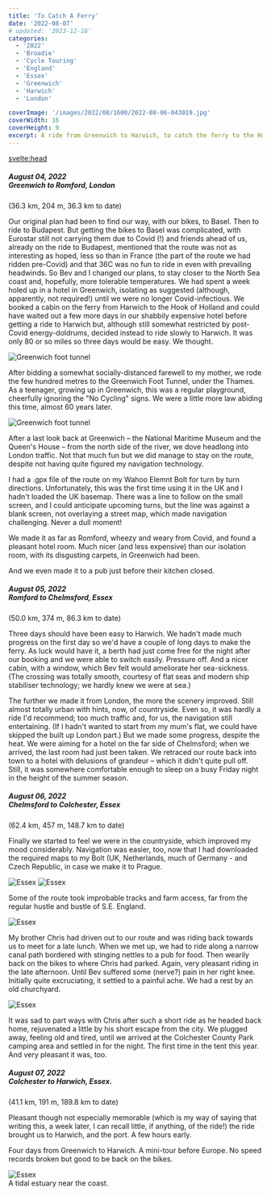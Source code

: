 ```yaml
---
title: 'To Catch A Ferry'
date: '2022-08-07'
# updated: '2023-12-16'
categories:
  - '2022'
  - 'Broadie'
  - 'Cycle Touring'
  - 'England'
  - 'Essex'
  - 'Greenwich'
  - 'Harwich'
  - 'London'

coverImage: '/images/2022/08/1600/2022-08-06-043019.jpg'
coverWidth: 16
coverHeight: 9
excerpt: A ride from Greenwich to Harwich, to catch the ferry to the Hook of Holland...
---
```


<script>
	import Callout from '$lib/components/Callout.svelte'
  import Img from '$lib/components/Img.svelte'
</script>

<svelte:head>

<title>2022 UK</title>
</svelte:head>

<section class="card">
  <h5>
    August 04, 2022 <br/>   Greenwich to Romford, London 
  </h5>(36.3 km, 204 m, 36.3 km to date)
  <br /> 
  <p>Our original plan had been to find our way, with our bikes, to Basel. Then to ride to Budapest. But getting the bikes to Basel was complicated, with Eurostar still not carrying them due to Covid (!) and friends ahead of us, already on the ride to Budapest, mentioned that the route was not as interesting as hoped, less so than in France (the part of the route we had ridden pre-Covid) and that 36C was no fun to ride in even with prevailing headwinds. So Bev and I changed our plans, to stay closer to the North Sea coast and, hopefully, more tolerable temperatures. We had spent a week holed up in a hotel in Greenwich, isolating as suggested (although, apparently, not required!) until we were no longer Covid-infectious. We booked a cabin on the ferry from Harwich to the Hook of Holland and could have waited out a few more days in our shabbily expensive hotel before getting a ride to Harwich but, although still somewhat restricted by post-Covid energy-doldrums, decided instead to ride slowly to Harwich. It was only 80 or so miles so three days would be easy. We thought.</p>
  
  <Img  alt="Greenwich foot tunnel" 
        url="$lib/images/2022/08/2022-08-04-042944.jpg" 
        caption="Through the Greenwich Foot Tunnel under the Thames"
  />
  
  <p>After bidding a somewhat socially-distanced farewell to my mother, we rode the few hundred metres to the Greenwich Foot Tunnel, under the Thames. As a teenager, growing up in Greenwich, this was a regular playground, cheerfully ignoring the "No Cycling" signs. We were a little more law abiding this time, almost 60 years later.</p>
  <img alt="Greenwich foot tunnel" src="/images/2022/08/1600/2022-08-04-044035.jpg" />
  <p> After a last look back at Greenwich &ndash; the National Maritime Museum and the Queen's House &ndash; from the north side of the river, we dove headlong into London traffic. Not that much fun but we did manage to stay on the route, despite not having quite figured my navigation technology.</p> 
  <p>I had a .gpx file of the route on my Wahoo Elemnt Bolt for turn by turn directions. Unfortunately, this was the first time using it in the UK and I hadn't loaded the UK basemap. There was a line to follow on the small screen, and I could anticipate upcoming turns, but the line was against a blank screen, not overlaying a street map, which made navigation challenging. Never a dull moment!</p>
  <p>We made it as far as Romford, wheezy and weary from Covid, and found a pleasant hotel room. Much nicer (and less expensive) than our isolation room, with its disgusting carpets, in Greenwich had been.</p>
  <p>And we even made it to a pub just before their kitchen closed.</p>
</section>

<section class="card">
  <h5>
    August 05, 2022 <br/>Romford to Chelmsford, Essex   
  </h5>(50.0 km, 374 m, 86.3 km to date)
  <br /> 
  <p>Three days should have been easy to Harwich. We hadn't made much progress on the first day so we'd have a couple of long days to make the ferry. As luck would have it, a berth had just come free for the night after our booking and we were able to switch easily. Pressure off. And a nicer cabin, with a window, which Bev felt would ameliorate her sea-sickness. (The crossing was totally smooth, courtesy of flat seas and modern ship stabiliser technology; we hardly knew we were at sea.)</p>
  <!-- <img alt="Greenwich foot tunnel" src="/images/2022/08/1600/2022-08-04-042944.jpg" /> -->
  <p>The further we made it from London, the more the scenery improved. Still almost totally urban with hints, now, of countryside. Even so, it was hardly a ride I'd recommend; too much traffic and, for us, the navigation still entertaining. (If I hadn't wanted to start from my mum's flat, we could have skipped the built up London part.) But we made some progress, despite the heat. We were aiming for a hotel on the far side of Chelmsford; when we arrived, the last room had just been taken. We retraced our route back into town to a hotel with delusions of grandeur &ndash; which it didn't quite pull off. Still, it was somewhere comfortable enough to sleep on a busy Friday night in the height of the summer season.</p>
</section>

<section class="card">
  <h5>
    August 06, 2022 <br/> Chelmsford to Colchester, Essex 
  </h5>(62.4 km, 457 m, 148.7 km to date)
  <br />
  <p>Finally we started to feel we were in the countryside, which improved my mood considerably. Navigation was easier, too, now that I had downloaded the required maps to my Bolt (UK, Netherlands, much of Germany - and Czech Republic, in case we make it to Prague.</p>
  <img alt="Essex" src="/images/2022/08/1600/2022-08-06-041300.jpg" />
  <img alt="Essex" src="/images/2022/08/1600/2022-08-06-041508.jpg" />
  <p>Some of the route took improbable tracks and farm access, far from the regular hustle and bustle of S.E. England.</p>
  <img alt="Essex" src="/images/2022/08/1600/2022-08-06-043019.jpg" />
  <p>My brother Chris had driven out to our route and was riding back towards us to meet for a late lunch. When we met up, we had to ride along a narrow canal path bordered with stinging nettles to a pub for food. Then wearily back on the bikes to where Chris had parked. Again, very pleasant riding in the late afternoon. Until Bev suffered some (nerve?) pain in her right knee. Initially quite excruciating, it settled to a painful ache. We had a rest by an old churchyard.</p>
  <img alt="Essex" src="/images/2022/08/1600/2022-08-06-091702.jpg" />
  <p>It was sad to part ways with Chris after such a short ride as he headed back home, rejuvenated a little by his short escape from the city. We plugged away, feeling old and tired, until we arrived at the Colchester County Park camping area and settled in for the night. The first time in the tent this year. And very pleasant it was, too.</p>
</section>

<section class="card">
  <h5>
    August 07, 2022 <br/> Colchester to Harwich, Essex.  
  </h5>(41.1 km, 191 m, 189.8 km to date)
  <br /> 
  <p>Pleasant though not especially memorable (which is my way of saying that writing this, a week later, I can recall little, if anything, of the ride!) the ride brought us to Harwich, and the port. A few hours early.</p>
  <p>Four days from Greenwich to Harwich. A mini-tour before Europe. No speed records broken but good to be back on the bikes.</p>
  <img alt="Essex" src="/images/2022/08/1600/2022-08-07-041043.jpg" />
  <div class="caption">A tidal estuary near the coast.</div>
 
</section>
